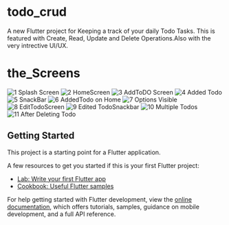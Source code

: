 # todo_crud

A new Flutter project for Keeping a track of your daily Todo Tasks. This is featured with Create, Read, Update and Delete Operations.Also with the very intrective UI/UX.


# the_Screens

![1 Splash Screen](https://github.com/DataWhisperer10/Crud_DoDo/assets/142170612/b4111122-9068-4fea-819d-058476166f4b)
![2 HomeScreen](https://github.com/DataWhisperer10/Crud_DoDo/assets/142170612/ba924ae0-5aaa-4569-8088-24aa0afc7b24)
![3 AddToDO Screen](https://github.com/DataWhisperer10/Crud_DoDo/assets/142170612/9f1447b3-d355-4554-b4fa-c26c2b9ea853)
![4 Added Todo](https://github.com/DataWhisperer10/Crud_DoDo/assets/142170612/a1ee7fa8-5bdc-4b32-9579-57c9fc90c5e5)
![5 SnackBar](https://github.com/DataWhisperer10/Crud_DoDo/assets/142170612/1f5c56c9-05f5-4d24-9906-32996dbd72ae)
![6 AddedTodo on Home](https://github.com/DataWhisperer10/Crud_DoDo/assets/142170612/011d089b-c17f-4c33-9a7a-ff329d513e67)
![7 Options Visible](https://github.com/DataWhisperer10/Crud_DoDo/assets/142170612/2911095d-5dd5-415d-9c2c-182b0cdc9c27)
![8 EditTodoScreen](https://github.com/DataWhisperer10/Crud_DoDo/assets/142170612/bae08c5f-ea35-45a9-9b99-15c201f02e70)
![9 Edited TodoSnackbar](https://github.com/DataWhisperer10/Crud_DoDo/assets/142170612/61b42a79-4493-47df-bd66-5f666e84ac08)
![10 Multiple Todos](https://github.com/DataWhisperer10/Crud_DoDo/assets/142170612/3168acd0-562b-4b06-88bf-d53d2f0b3e35)
![11 After Deleting Todo](https://github.com/DataWhisperer10/Crud_DoDo/assets/142170612/9cb540b1-c6c6-4ccd-8b3a-b1bc0bed2be3)













## Getting Started

This project is a starting point for a Flutter application.

A few resources to get you started if this is your first Flutter project:

- [Lab: Write your first Flutter app](https://docs.flutter.dev/get-started/codelab)
- [Cookbook: Useful Flutter samples](https://docs.flutter.dev/cookbook)

For help getting started with Flutter development, view the
[online documentation](https://docs.flutter.dev/), which offers tutorials,
samples, guidance on mobile development, and a full API reference.
